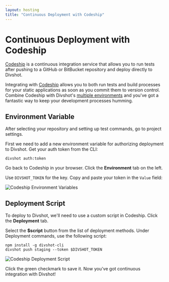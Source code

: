 ```yaml
---
layout: hosting
title: "Continuous Deployment with Codeship"
---
```


# Continuous Deployment with Codeship

<p class="lead"><a href="https://codeship.com">Codeship</a> is a continuous integration service that allows you to run tests after pushing to a GitHub or BitBucket repository and deploy directly to Divshot.</p>

Integrating with [Codeship](https://codeship.com) allows you to both run tests and build processes for your static applications as soon
as you commit them to version control. Combine Codeship with Divshot's [multiple environments](/guides/builds) and you've got
a fantastic way to keep your development processes humming.

## Environment Variable

After selecting your repository and setting up test commands, go to project settings.

First we need to add a new environment variable for authorizing deployment to Divshot. Get your auth token from the CLI:

    divshot auth:token

Go back to Codeship in your browser. Click the **Environment** tab on the left.

Use `DIVSHOT_TOKEN` for the key. Copy and paste your token in the `Value` field:

<img src="{% asset_path integrations/codeship1.png %}" alt="Codeship Environment Variables" class="img-responsive">

## Deployment Script

To deploy to Divshot, we'll need to use a custom script in Codeship. Click the **Deployment** tab.

Select the **$script** button from the list of deployment methods. Under Deployment commands, use the following script:

    npm install -g divshot-cli
    divshot push staging --token $DIVSHOT_TOKEN

<img src="{% asset_path integrations/codeship2.png %}" alt="Codeship Deployment Script" class="img-responsive">

Click the green checkmark to save it. Now you've got continuous integration with Divshot!